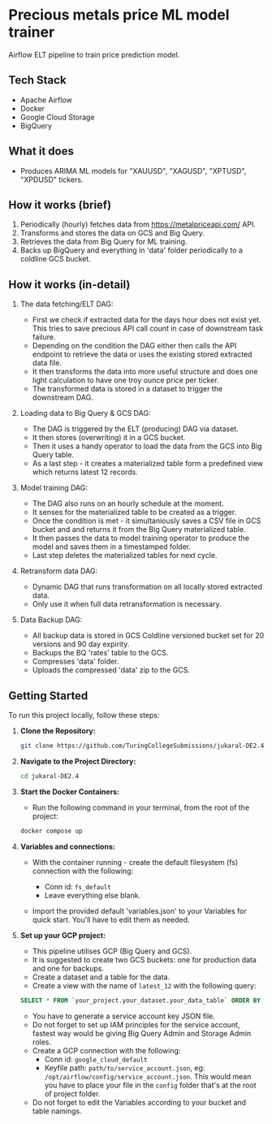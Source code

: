 # Precious metals price ML model trainer

Airflow ELT pipeline to train price prediction model.


## Tech Stack

- Apache Airflow
- Docker
- Google Cloud Storage
- BigQuery


## What it does

- Produces ARIMA ML models for "XAUUSD", "XAGUSD", "XPTUSD", "XPDUSD" tickers. 


## How it works (brief)

1. Periodically (hourly) fetches data from https://metalpriceapi.com/ API.
2. Transforms and stores the data on GCS and Big Query.
3. Retrieves the data from Big Query for ML training.
4. Backs up BigQuery and everything in 'data' folder periodically to a coldline GCS bucket.


## How it works (in-detail)

1. The data fetching/ELT DAG:
    - First we check if extracted data for the days hour does not exist yet.
    This tries to save precious API call count in case of downstream task failure.
    - Depending on the condition the DAG either then calls the API endpoint to retrieve the data
    or uses the existing stored extracted data file.
    - It then transforms the data into more useful structure and does one light calculation to have
    one troy ounce price per ticker.
    - The transformed data is stored in a dataset to trigger the downstream DAG.

2. Loading data to Big Query & GCS DAG:
    - The DAG is triggered by the ELT (producing) DAG via dataset.
    - It then stores (overwriting) it in a GCS bucket.
    - Then it uses a handy operator to load the data from the GCS into Big Query table.
    - As a last step - it creates a materialized table form a predefined view which returns latest 12 records.

3. Model training DAG:
    - The DAG also runs on an hourly schedule at the moment.
    - It senses for the materialized table to be created as a trigger.
    - Once the condition is met - it simultaniously saves a CSV file in GCS bucket and
    and returns it from the Big Query materialized table.
    - It then passes the data to model training operator to produce the model and saves
    them in a timestamped folder.
    - Last step deletes the materialized tables for next cycle.

4. Retransform data DAG:
    - Dynamic DAG that runs transformation on all locally stored extracted data.
    - Only use it when full data retransformation is necessary.

5. Data Backup DAG:
    - All backup data is stored in GCS Coldline versioned bucket set for 20 versions
    and 90 day expirity. 
    - Backups the BQ 'rates' table to the GCS.
    - Compresses 'data' folder.
    - Uploads the compressed 'data' zip to the GCS.
 

## Getting Started

To run this project locally, follow these steps:

1. **Clone the Repository:**

   ```bash
   git clone https://github.com/TuringCollegeSubmissions/jukaral-DE2.4.git
   ```

2. **Navigate to the Project Directory:**

    ```bash
    cd jukaral-DE2.4
    ```

3. **Start the Docker Containers:**
    - Run the following command in your terminal, from the root of the project:

    ```bash
    docker compose up
    ```

4. **Variables and connections:**
    - With the container running - create the default filesystem (fs) connection with the following:
        - Conn id: ```fs_default```
        - Leave everything else blank.

    - Import the provided default 'variables.json' to your Variables for quick start.
    You'll have to edit them as needed.

5. **Set up your GCP project:**
    - This pipeline utilises GCP (Big Query and GCS).
    - It is suggested to create two GCS buckets: one for production data and one for backups.
    - Create a dataset and a table for the data.
    - Create a view with the name of ```latest_12``` with the following query:
    
    ```sql
    SELECT * FROM `your_project.your_dataset.your_data_table` ORDER BY data_datetime DESC LIMIT 12
    ```

    - You have to generate a service account key JSON file.
    - Do not forget to set up IAM principles for the service account, fastest way would be
    giving Big Query Admin and Storage Admin roles.
    - Create a GCP connection with the following:
        - Conn id: ```google_cloud_default```
        - Keyfile path: ```path/to/service_account.json```, eg: ```/opt/airflow/config/service_account.json```.
            This would mean you have to place your file in the ```config``` folder that's at the root of project folder.
    - Do not forget to edit the Variables according to your bucket and table namings.
